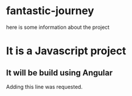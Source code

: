 # fantastic-journey

here is some information about the project

# It is a Javascript project

## It will be build using Angular

Adding this line was requested.
